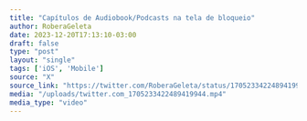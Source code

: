 ```yaml
---
title: "Capítulos de Audiobook/Podcasts na tela de bloqueio"
author: RoberaGeleta
date: 2023-12-20T17:13:10-03:00
draft: false
type: "post"
layout: "single"
tags: ['iOS', 'Mobile']
source: "X"
source_link: "https://twitter.com/RoberaGeleta/status/1705233422489419944"
media: "/uploads/twitter.com_1705233422489419944.mp4"
media_type: "video"
---
```


